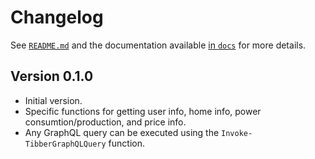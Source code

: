 # Changelog

See [`README.md`](README.md) and the documentation available [in `docs`](docs/) for more details.

## Version 0.1.0

* Initial version.
* Specific functions for getting user info, home info, power consumtion/production, and price info.
* Any GraphQL query can be executed using the `Invoke-TibberGraphQLQuery` function.
